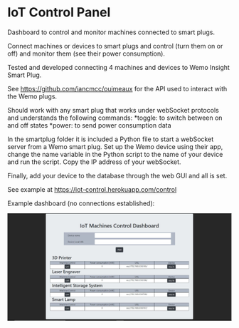 # IoT Control Panel
Dashboard to control and monitor machines connected to smart plugs.

Connect machines or devices to smart plugs and control (turn them on or off) and monitor them (see their power consumption).

Tested and developed connecting 4 machines and devices to Wemo Insight Smart Plug.

See https://github.com/iancmcc/ouimeaux for the API used to interact with the Wemo plugs.

Should work with any smart plug that works under webSocket protocols and understands the following commands:
*toggle: to switch between on and off states
*power: to send power consumption data

In the smartplug folder it is included a Python file to start a webSocket server from a Wemo smart plug. Set up the Wemo device using their app, change the name variable in the Python script to the name of your device and run the script. Copy the IP address of your webSocket.

Finally, add your device to the database through the web GUI and all is set.

See example at https://iot-control.herokuapp.com/control

Example dashboard (no connections established):

![dashboard](https://github.com/javierb07/IoT_Control_Panel/blob/master/Example_Panel.jpg)

